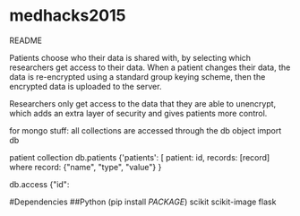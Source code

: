 # medhacks2015
README

Patients choose who their data is shared with, by selecting which researchers
get access to their data.  When a patient changes their data, the data is
re-encrypted using a standard group keying scheme, then the encrypted data is
uploaded to the server.

Researchers only get access to the data that they are able to unencrypt, which
adds an extra layer of security and gives patients more control.

for mongo stuff:
all collections are accessed through the db object
import db

patient collection
db.patients
{'patients': [
    patient: id, records: [record]
    where record: {"name", "type", "value"}
}

db.access
{"id": 

#Dependencies
##Python
(pip install $PACKAGE$)
scikit
scikit-image
flask
